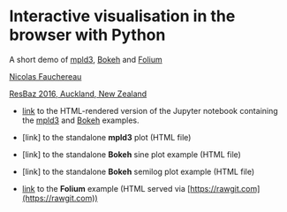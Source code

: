 # Interactive visualisation in the browser with Python

A short demo of [mpld3](http://mpld3.github.io/), [Bokeh](http://bokeh.pydata.org/) and [Folium](https://github.com/wrobstory/folium)  

[Nicolas Fauchereau](mailto:Nicolas.Fauchereau@gmail.com)  

[ResBaz 2016, Auckland, New Zealand](https://feb2016.resbaz.com/auckland/)  

+ [link](https://rawgit.com/nicolasfauchereau/ResBaz/master/Interactive_plots.html) to the HTML-rendered version of the Jupyter notebook containing the [mpld3](http://mpld3.github.io/) and [Bokeh](http://bokeh.pydata.org/) examples.

+ [link] to the standalone **mpld3** plot (HTML file)
+ [link] to the standalone **Bokeh** sine plot example (HTML file)
+ [link] to the standalone **Bokeh** semilog plot example (HTML file)

+ [link](https://rawgit.com/nicolasfauchereau/PLUVAR/master/www/index.html) to the **Folium** example (HTML served via [https://rawgit.com](https://rawgit.com))
